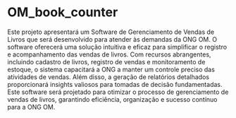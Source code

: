 # OM_book_counter
 Este projeto apresentará um Software de Gerenciamento de Vendas de Livros que será desenvolvido para atender às demandas da ONG OM. O software oferecerá uma solução intuitiva e eficaz para simplificar o registro e acompanhamento das vendas de livros. Com recursos abrangentes, incluindo cadastro de livros, registro de vendas e monitoramento de estoque, o sistema capacitará a ONG a manter um controle preciso das atividades de vendas. Além disso, a geração de relatórios detalhados proporcionará insights valiosos para tomadas de decisão fundamentadas. Este software será projetado para otimizar o processo de gerenciamento de vendas de livros, garantindo eficiência, organização e sucesso contínuo para a ONG OM.
